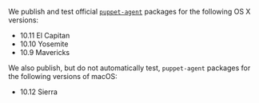 We publish and test official [`puppet-agent`](/puppet/latest/reference/about_agent.html) packages for the following OS X versions:

* 10.11 El Capitan
* 10.10 Yosemite
* 10.9 Mavericks

We also publish, but do not automatically test, `puppet-agent` packages for the following versions of macOS:

* 10.12 Sierra